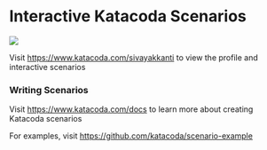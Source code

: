 # Interactive Katacoda Scenarios

[![](http://shields.katacoda.com/katacoda/sivayakkanti/count.svg)](https://www.katacoda.com/sivayakkanti "Get your profile on Katacoda.com")

Visit https://www.katacoda.com/sivayakkanti to view the profile and interactive scenarios

### Writing Scenarios
Visit https://www.katacoda.com/docs to learn more about creating Katacoda scenarios

For examples, visit https://github.com/katacoda/scenario-example
